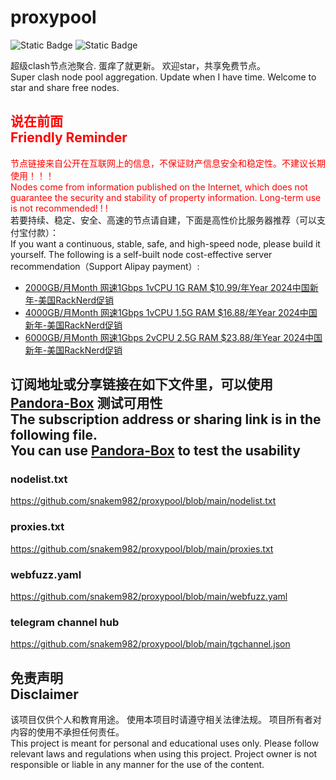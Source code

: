 # proxypool

![Static Badge](https://img.shields.io/badge/ss|ssr|vmess|vless|trojan-free-orange)
![Static Badge](https://img.shields.io/badge/tuic|hysteria|hysteria2-free-orange)

超级clash节点池聚合.
蛋痒了就更新。
欢迎star，共享免费节点。
<br/>
Super clash node pool aggregation.
Update when I have time.
Welcome to star and share free nodes.

## <font color="red">说在前面<br/>Friendly Reminder</font>
<font color="red">节点链接来自公开在互联网上的信息，不保证财产信息安全和稳定性。不建议长期使用！！！<br/>
Nodes come from information published on the Internet,
which does not guarantee the security and stability of property information.
Long-term use is not recommended! ! !</font><br/>
若要持续、稳定、安全、高速的节点请自建，下面是高性价比服务器推荐（可以支付宝付款）：<br/>
If you want a continuous, stable, safe, and high-speed node, please build it yourself.
The following is a self-built node cost-effective server recommendation（Support Alipay payment）:<br/>
- [2000GB/月Month 网速1Gbps 1vCPU 1G RAM $10.99/年Year 2024中国新年-美国RackNerd促销](https://my.racknerd.com/aff.php?aff=8613&pid=838 "2024中国新年-美国RackNerd促销")
- [4000GB/月Month 网速1Gbps 1vCPU 1.5G RAM $16.88/年Year 2024中国新年-美国RackNerd促销](https://my.racknerd.com/aff.php?aff=8613&pid=839 "2024中国新年-美国RackNerd促销")
- [6000GB/月Month 网速1Gbps 2vCPU 2.5G RAM $23.88/年Year 2024中国新年-美国RackNerd促销](https://my.racknerd.com/aff.php?aff=8613&pid=840 "2024中国新年-美国RackNerd促销")

## 订阅地址或分享链接在如下文件里，可以使用 [Pandora-Box](https://github.com/snakem982/Pandora-Box/blob/main/README-CN.md) 测试可用性<br>The subscription address or sharing link is in the following file. <br>You can use [Pandora-Box](https://github.com/snakem982/Pandora-Box) to test the usability
### nodelist.txt
https://github.com/snakem982/proxypool/blob/main/nodelist.txt
### proxies.txt
https://github.com/snakem982/proxypool/blob/main/proxies.txt
### webfuzz.yaml
https://github.com/snakem982/proxypool/blob/main/webfuzz.yaml
### telegram channel hub
https://github.com/snakem982/proxypool/blob/main/tgchannel.json

## 免责声明 <br/>Disclaimer
该项目仅供个人和教育用途。
使用本项目时请遵守相关法律法规。
项目所有者对内容的使用不承担任何责任。
<br/>
This project is meant for personal and educational uses only.
Please follow relevant laws and regulations when using this project.
Project owner is not responsible or liable in any manner for the use of the content.
